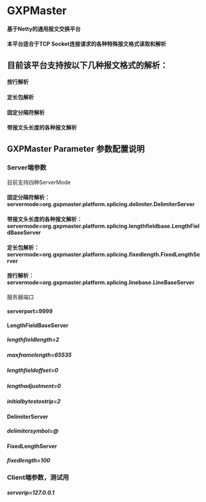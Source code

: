 # GXPMaster
#### 基于Netty的通用报文交换平台
#### 本平台适合于TCP Socket连接请求的各种特殊报文格式读取和解析

## 目前该平台支持按以下几种报文格式的解析：
#### 按行解析
#### 定长包解析
#### 固定分隔符解析
#### 带报文头长度的各种报文解析

## GXPMaster Parameter 参数配置说明
### Server端参数
目前支持四种ServerMode
#### 固定分隔符解析：servermode=org.gxpmaster.platform.splicing.delimiter.DelimiterServer
#### 带报文头长度的各种报文解析：servermode=org.gxpmaster.platform.splicing.lengthfieldbase.LengthFieldBaseServer
#### 定长包解析：servermode=org.gxpmaster.platform.splicing.fixedlength.FixedLengthServer
#### 按行解析：servermode=org.gxpmaster.platform.splicing.linebase.LineBaseServer

服务器端口
#### serverport=9999

#### LengthFieldBaseServer
##### lengthfieldlength=2
##### maxframelength=65535
##### lengthfieldoffset=0
##### lengthadjustment=0
##### initialbytestostrip=2

#### DelimiterServer
##### delimitersymbol=@

#### FixedLengthServer
##### fixedlength=100

### Client端参数，测试用
##### serverip=127.0.0.1